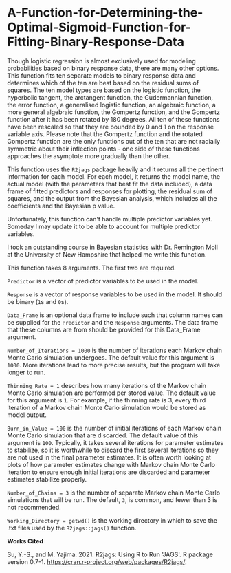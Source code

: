 # A-Function-for-Determining-the-Optimal-Sigmoid-Function-for-Fitting-Binary-Response-Data

Though logistic regression is almost exclusively used for modeling probabilities based on binary response data, there are many other options. This function fits ten separate models to binary response data and determines which of the ten are best based on the residual sums of squares. The ten model types are based on the logistic function, the hyperbolic tangent, the arctangent function, the Gudermannian function, the error function, a generalised logistic function, an algebraic function, a more general algebraic function, the Gompertz function, and the Gompertz function after it has been rotated by 180 degrees. All ten of these functions have been rescaled so that they are bounded by 0 and 1 on the response variable axis. Please note that the Gompertz function and the rotated Gompertz function are the only functions out of the ten that are not radially symmetric about their inflection points - one side of these functions approaches the asymptote more gradually than the other.

This function uses the `R2jags` package heavily and it returns all the pertinent information for each model. For each model, it returns the model name, the actual model (with the parameters that best fit the data included), a data frame of fitted predictors and responses for plotting, the residual sum of squares, and the output from the Bayesian analysis, which includes all the coefficients and the Bayesian p value.

Unfortunately, this function can't handle multiple predictor variables yet. Someday I may update it to be able to account for multiple predictor variables.

I took an outstanding course in Bayesian statistics with Dr. Remington Moll at the University of New Hampshire that helped me write this function.

This function takes 8 arguments. The first two are required.

`Predictor` is a vector of predictor variables to be used in the model.

`Response` is a vector of response variables to be used in the model. It should be binary (`1`s and `0`s).

`Data_Frame` is an optional data frame to include such that column names can be supplied for the `Predictor` and the `Response` arguments. The data frame that these columns are from should be provided for this Data_Frame argument.

`Number_of_Iterations = 1000` is the number of iterations each Markov chain Monte Carlo simulation undergoes. The default value for this argument is `1000`. More iterations lead to more precise results, but the program will take longer to run.

`Thinning_Rate = 1` describes how many iterations of the Markov chain Monte Carlo simulation are performed per stored value. The default value for this argument is `1`. For example, if the thinning rate is 3, every third iteration of a Markov chain Monte Carlo simulation would be stored as model output.

`Burn_in_Value = 100` is the number of initial iterations of each Markov chain Monte Carlo simulation that are discarded. The default value of this argument is `100`. Typically, it takes several iterations for parameter estimates to stabilize, so it is worthwhile to discard the first several iterations so they are not used in the final parameter estimates. It is often worth looking at plots of how parameter estimates change with Markov chain Monte Carlo iteration to ensure enough initial iterations are discarded and parameter estimates stabilize properly.

`Number_of_Chains = 3` is the number of separate Markov chain Monte Carlo simulations that will be run. The default, `3`, is common, and fewer than 3 is not recommended.

`Working_Directory = getwd()` is the working directory in which to save the .txt files used by the `R2jags::jags()` function.

<b>Works Cited</b>

Su, Y.-S., and M. Yajima. 2021. R2jags: Using R to Run 'JAGS'. R package version 0.7-1. https://cran.r-project.org/web/packages/R2jags/.
